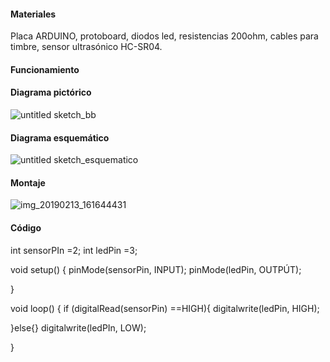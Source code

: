 #### Materiales
Placa ARDUINO, protoboard, diodos led, resistencias 200ohm, cables para timbre, sensor ultrasónico HC-SR04.
#### Funcionamiento

#### Diagrama pictórico
![untitled sketch_bb](https://user-images.githubusercontent.com/47117506/52744028-775be380-2fa9-11e9-8f3a-c1916f970a86.png)

#### Diagrama esquemático
![untitled sketch_esquematico](https://user-images.githubusercontent.com/47117506/52744088-a5412800-2fa9-11e9-9d69-0201b927a9dd.png)
#### Montaje
![img_20190213_161644431](https://user-images.githubusercontent.com/47117506/52918033-66201900-32c0-11e9-84c3-e07694c75896.jpg)

#### Código

int sensorPIn =2;
int ledPin =3;

void setup() {
  pinMode(sensorPin, INPUT);
 pinMode(ledPin, OUTPÚT);

  

}

void loop() {
 if (digitalRead(sensorPin) ==HIGH){
  digitalwrite(ledPin, HIGH);
  
 }else{}
 digitalwrite(ledPIn, LOW);
  

}



